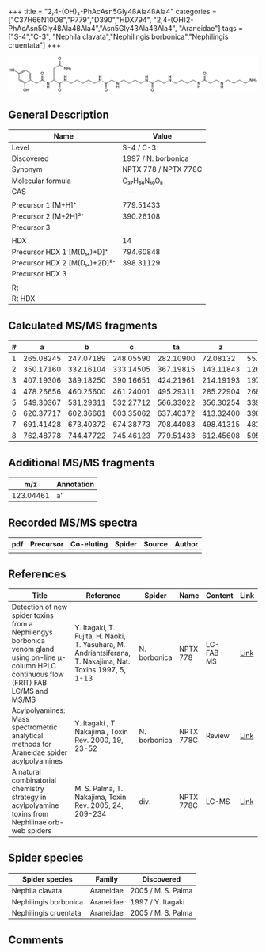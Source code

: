 +++
title = "2,4-(OH)₂-PhAcAsn5Gly4ßAla4ßAla4"
categories = ["C37H66N10O8","P779","D390","HDX794",
"2,4-(OH)2-PhAcAsn5Gly4ßAla4ßAla4","Asn5Gly4ßAla4ßAla4",
"Araneidae"]
tags = ["S-4","C-3",
"Nephila clavata","Nephilingis borbonica","Nephilingis cruentata"]
+++

![](/img/2-4-OH2-PhAcAsn5Gly4bAla4bAla4.png)

## General Description

| Name                         | Value                |
|------------------------------|----------------------|
| Level                        | S-4 / C-3                    |
| Discovered                   | 1997 / N. borbonica  |
| Synonym                      | NPTX 778 / NPTX 778C |
| Molecular formula            | C₃₇H₆₆N₁₀O₈          |
| CAS                          | ---                  |
|                              |                      |
| Precursor 1 [M+H]⁺           | 779.51433            |
| Precursor 2 [M+2H]²⁺         | 390.26108            |
| Precursor 3                  |                      |
|                              |                      |
| HDX                          | 14                   |
| Precursor HDX 1 [M(D₁₄)+D]⁺   | 794.60848            |
| Precursor HDX 2 [M(D₁₄)+2D]²⁺ | 398.31129            |
| Precursor HDX 3              |                      |
|                              |                      |
| Rt                           |                      |
| Rt HDX                       |                      |

## Calculated MS/MS fragments

| # | a         | b         | c         | ta        | z         | y         | tz        |
|---|-----------|-----------|-----------|-----------|-----------|-----------|-----------|
| 1 | 265.08245 | 247.07189 | 248.05590 | 282.10900 | 72.08132  | 55.05477  | 89.10787  |
| 2 | 350.17160 | 332.16104 | 333.14505 | 367.19815 | 143.11843 | 126.09188 | 160.14498 |
| 3 | 407.19306 | 389.18250 | 390.16651 | 424.21961 | 214.19193 | 197.16538 | 231.21848 |
| 4 | 478.26656 | 460.25600 | 461.24001 | 495.29311 | 285.22904 | 268.20249 | 302.25559 |
| 5 | 549.30367 | 531.29311 | 532.27712 | 566.33022 | 356.30254 | 339.27599 | 373.32909 |
| 6 | 620.37717 | 602.36661 | 603.35062 | 637.40372 | 413.32400 | 396.29745 | 430.35055 |
| 7 | 691.41428 | 673.40372 | 674.38773 | 708.44083 | 498.41315 | 481.38660 | 515.43970 |
| 8 | 762.48778 | 744.47722 | 745.46123 | 779.51433 | 612.45608 | 595.42953 | 629.48263 |

## Additional MS/MS fragments

| m/z       | Annotation |
|-----------|------------|
| 123.04461 | a'         |

## Recorded MS/MS spectra

| pdf | Precursor | Co-eluting | Spider | Source | Author |
|-----|-----------|------------|--------|--------|--------|
|     |           |            |        |        |        |

## References

| Title                                                                                                                                          | Reference                                                                                                 | Spider       | Name      | Content   | Link                                                                                                              |
|------------------------------------------------------------------------------------------------------------------------------------------------|-----------------------------------------------------------------------------------------------------------|--------------|-----------|-----------|-------------------------------------------------------------------------------------------------------------------|
| Detection of new spider toxins from a Nephilengys borbonica venom gland using on-line µ-column HPLC continuous flow (FRIT) FAB LC/MS and MS/MS | Y. Itagaki, T. Fujita, H. Naoki, T. Yasuhara, M. Andriantsiferana, T. Nakajima, Nat. Toxins 1997, 5, 1-13 | N. borbonica | NPTX 778  | LC-FAB-MS | [Link](https://onlinelibrary.wiley.com/doi/abs/10.1002/%28SICI%29%281997%295%3A1%3C1%3A%3AAID-NT1%3E3.0.CO%3B2-8) |
| Acylpolyamines: Mass spectrometric analytical methods for Araneidae spider acylpolyamines                                                      | Y. Itagaki , T. Nakajima , Toxin Rev. 2000, 19, 23-52                                                     | N. borbonica | NPTX 778C | Review    | [Link](https://www.tandfonline.com/doi/abs/10.1081/TXR-100100314)                                                 |
| A natural combinatorial chemistry strategy in acylpolyamine toxins from Nephilinae orb-web spiders                                             | M. S. Palma, T. Nakajima, Toxin Rev. 2005, 24, 209-234                                                    | div.         | NPTX 778C | LC-MS     | [Link](https://www.tandfonline.com/doi/abs/10.1081/TXR-200057857)                                                 |

## Spider species

| Spider species        | Family    | Discovered         |
|-----------------------|-----------|--------------------|
| Nephila clavata       | Araneidae | 2005 / M. S. Palma |
| Nephilingis borbonica | Araneidae | 1997 / Y. Itagaki  |
| Nephilingis cruentata | Araneidae | 2005 / M. S. Palma |

## Comments